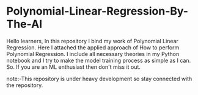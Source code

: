 # Polynomial-Linear-Regression-By-The-AI
Hello learners, In this repository I bind my work of Polynomial Linear Regression. Here I attached the applied approach of How to perform Polynomial Regression.
I include all necessary theories in my Python notebook and I try to make the model training process as simple as I can.
So. If you are an ML enthusiast then don't miss it out.


note:-This repository is under heavy development so stay connected with the repository.
